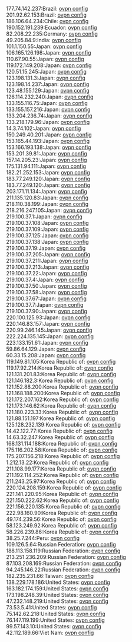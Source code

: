 177.74.142.237:Brazil: [ovpn config](vpn/177_74_142_237.ovpn)  
201.92.62.153:Brazil: [ovpn config](vpn/201_92_62_153.ovpn)  
186.106.64.234:Chile: [ovpn config](vpn/186_106_64_234.ovpn)  
190.152.191.239:Ecuador: [ovpn config](vpn/190_152_191_239.ovpn)  
82.208.22.235:Germany: [ovpn config](vpn/82_208_22_235.ovpn)  
49.205.84.9:India: [ovpn config](vpn/49_205_84_9.ovpn)  
101.1.150.55:Japan: [ovpn config](vpn/101_1_150_55.ovpn)  
106.165.126.198:Japan: [ovpn config](vpn/106_165_126_198.ovpn)  
110.67.90.55:Japan: [ovpn config](vpn/110_67_90_55.ovpn)  
119.172.149.208:Japan: [ovpn config](vpn/119_172_149_208.ovpn)  
120.51.15.245:Japan: [ovpn config](vpn/120_51_15_245.ovpn)  
123.198.131.3:Japan: [ovpn config](vpn/123_198_131_3.ovpn)  
123.198.14.237:Japan: [ovpn config](vpn/123_198_14_237.ovpn)  
123.48.155.129:Japan: [ovpn config](vpn/123_48_155_129.ovpn)  
126.114.232.240:Japan: [ovpn config](vpn/126_114_232_240.ovpn)  
133.155.116.75:Japan: [ovpn config](vpn/133_155_116_75.ovpn)  
133.155.157.216:Japan: [ovpn config](vpn/133_155_157_216.ovpn)  
133.204.236.74:Japan: [ovpn config](vpn/133_204_236_74.ovpn)  
133.218.179.96:Japan: [ovpn config](vpn/133_218_179_96.ovpn)  
14.3.74.102:Japan: [ovpn config](vpn/14_3_74_102.ovpn)  
150.249.40.201:Japan: [ovpn config](vpn/150_249_40_201.ovpn)  
153.165.44.193:Japan: [ovpn config](vpn/153_165_44_193.ovpn)  
153.166.193.138:Japan: [ovpn config](vpn/153_166_193_138.ovpn)  
153.201.39.81:Japan: [ovpn config](vpn/153_201_39_81.ovpn)  
157.14.205.23:Japan: [ovpn config](vpn/157_14_205_23.ovpn)  
175.131.94.111:Japan: [ovpn config](vpn/175_131_94_111.ovpn)  
182.21.252.153:Japan: [ovpn config](vpn/182_21_252_153.ovpn)  
183.77.249.120:Japan: [ovpn config](vpn/183_77_249_120.ovpn)  
183.77.249.120:Japan: [ovpn config](vpn/183_77_249_120.ovpn)  
203.171.11.134:Japan: [ovpn config](vpn/203_171_11_134.ovpn)  
211.135.120.83:Japan: [ovpn config](vpn/211_135_120_83.ovpn)  
218.110.38.199:Japan: [ovpn config](vpn/218_110_38_199.ovpn)  
218.216.247.105:Japan: [ovpn config](vpn/218_216_247_105.ovpn)  
219.100.37.1:Japan: [ovpn config](vpn/219_100_37_1.ovpn)  
219.100.37.108:Japan: [ovpn config](vpn/219_100_37_108.ovpn)  
219.100.37.109:Japan: [ovpn config](vpn/219_100_37_109.ovpn)  
219.100.37.125:Japan: [ovpn config](vpn/219_100_37_125.ovpn)  
219.100.37.138:Japan: [ovpn config](vpn/219_100_37_138.ovpn)  
219.100.37.19:Japan: [ovpn config](vpn/219_100_37_19.ovpn)  
219.100.37.205:Japan: [ovpn config](vpn/219_100_37_205.ovpn)  
219.100.37.211:Japan: [ovpn config](vpn/219_100_37_211.ovpn)  
219.100.37.213:Japan: [ovpn config](vpn/219_100_37_213.ovpn)  
219.100.37.22:Japan: [ovpn config](vpn/219_100_37_22.ovpn)  
219.100.37.4:Japan: [ovpn config](vpn/219_100_37_4.ovpn)  
219.100.37.50:Japan: [ovpn config](vpn/219_100_37_50.ovpn)  
219.100.37.58:Japan: [ovpn config](vpn/219_100_37_58.ovpn)  
219.100.37.67:Japan: [ovpn config](vpn/219_100_37_67.ovpn)  
219.100.37.7:Japan: [ovpn config](vpn/219_100_37_7.ovpn)  
219.100.37.90:Japan: [ovpn config](vpn/219_100_37_90.ovpn)  
220.100.125.93:Japan: [ovpn config](vpn/220_100_125_93.ovpn)  
220.146.83.157:Japan: [ovpn config](vpn/220_146_83_157.ovpn)  
220.99.246.145:Japan: [ovpn config](vpn/220_99_246_145.ovpn)  
222.224.135.145:Japan: [ovpn config](vpn/222_224_135_145.ovpn)  
223.133.151.61:Japan: [ovpn config](vpn/223_133_151_61.ovpn)  
59.86.64.129:Japan: [ovpn config](vpn/59_86_64_129.ovpn)  
60.33.15.208:Japan: [ovpn config](vpn/60_33_15_208.ovpn)  
119.149.81.105:Korea Republic of: [ovpn config](vpn/119_149_81_105.ovpn)  
119.17.92.214:Korea Republic of: [ovpn config](vpn/119_17_92_214.ovpn)  
121.131.201.83:Korea Republic of: [ovpn config](vpn/121_131_201_83.ovpn)  
121.146.182.3:Korea Republic of: [ovpn config](vpn/121_146_182_3.ovpn)  
121.152.88.200:Korea Republic of: [ovpn config](vpn/121_152_88_200.ovpn)  
121.168.188.200:Korea Republic of: [ovpn config](vpn/121_168_188_200.ovpn)  
121.172.207.162:Korea Republic of: [ovpn config](vpn/121_172_207_162.ovpn)  
121.173.146.62:Korea Republic of: [ovpn config](vpn/121_173_146_62.ovpn)  
121.180.223.33:Korea Republic of: [ovpn config](vpn/121_180_223_33.ovpn)  
121.88.151.197:Korea Republic of: [ovpn config](vpn/121_88_151_197.ovpn)  
125.128.232.139:Korea Republic of: [ovpn config](vpn/125_128_232_139.ovpn)  
14.42.122.77:Korea Republic of: [ovpn config](vpn/14_42_122_77.ovpn)  
14.63.32.247:Korea Republic of: [ovpn config](vpn/14_63_32_247.ovpn)  
168.131.114.188:Korea Republic of: [ovpn config](vpn/168_131_114_188.ovpn)  
175.116.202.58:Korea Republic of: [ovpn config](vpn/175_116_202_58.ovpn)  
175.207.156.218:Korea Republic of: [ovpn config](vpn/175_207_156_218.ovpn)  
1.212.13.22:Korea Republic of: [ovpn config](vpn/1_212_13_22.ovpn)  
211.108.99.177:Korea Republic of: [ovpn config](vpn/211_108_99_177.ovpn)  
211.192.114.252:Korea Republic of: [ovpn config](vpn/211_192_114_252.ovpn)  
211.243.25.97:Korea Republic of: [ovpn config](vpn/211_243_25_97.ovpn)  
220.124.208.159:Korea Republic of: [ovpn config](vpn/220_124_208_159.ovpn)  
221.141.220.95:Korea Republic of: [ovpn config](vpn/221_141_220_95.ovpn)  
221.150.222.62:Korea Republic of: [ovpn config](vpn/221_150_222_62.ovpn)  
221.156.220.135:Korea Republic of: [ovpn config](vpn/221_156_220_135.ovpn)  
222.98.160.90:Korea Republic of: [ovpn config](vpn/222_98_160_90.ovpn)  
49.174.239.56:Korea Republic of: [ovpn config](vpn/49_174_239_56.ovpn)  
58.123.249.92:Korea Republic of: [ovpn config](vpn/58_123_249_92.ovpn)  
58.226.239.86:Korea Republic of: [ovpn config](vpn/58_226_239_86.ovpn)  
38.25.7.244:Peru: [ovpn config](vpn/38_25_7_244.ovpn)  
109.126.5.64:Russian Federation: [ovpn config](vpn/109_126_5_64.ovpn)  
188.113.158.119:Russian Federation: [ovpn config](vpn/188_113_158_119.ovpn)  
213.251.236.209:Russian Federation: [ovpn config](vpn/213_251_236_209.ovpn)  
87.103.208.169:Russian Federation: [ovpn config](vpn/87_103_208_169.ovpn)  
94.245.146.22:Russian Federation: [ovpn config](vpn/94_245_146_22.ovpn)  
182.235.231.66:Taiwan: [ovpn config](vpn/182_235_231_66.ovpn)  
138.229.178.186:United States: [ovpn config](vpn/138_229_178_186.ovpn)  
163.182.174.159:United States: [ovpn config](vpn/163_182_174_159.ovpn)  
173.198.248.39:United States: [ovpn config](vpn/173_198_248_39.ovpn)  
47.232.148.219:United States: [ovpn config](vpn/47_232_148_219.ovpn)  
73.53.5.41:United States: [ovpn config](vpn/73_53_5_41.ovpn)  
75.142.62.218:United States: [ovpn config](vpn/75_142_62_218.ovpn)  
76.147.119.199:United States: [ovpn config](vpn/76_147_119_199.ovpn)  
99.57.143.10:United States: [ovpn config](vpn/99_57_143_10.ovpn)  
42.112.189.66:Viet Nam: [ovpn config](vpn/42_112_189_66.ovpn)  
